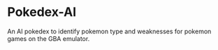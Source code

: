 # Pokedex-AI
 An AI pokedex to identify pokemon type and weaknesses for pokemon games on the GBA emulator.
